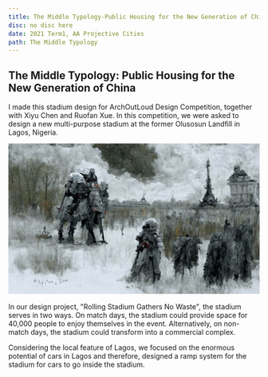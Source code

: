 ```yaml
---
title: The Middle Typology-Public Housing for the New Generation of China 
disc: no disc here
date: 2021 Term1, AA Projective Cities
path: The Middle Typology
---
```

<special>
</special>

## The Middle Typology: Public Housing for the New Generation of China

I made this stadium design for ArchOutLoud Design Competition, together with Xiyu Chen and Ruofan Xue. In this competition, we were asked to design a new multi-purpose stadium at the former Olusosun Landfill in Lagos, Nigeria.

![Stadium Design](../images/articles/design_01/TimeToDisco_Yheee.jpg)

In our design project, "Rolling Stadium Gathers No Waste", the stadium serves in two ways. On match days, the stadium could provide space for 40,000 people to enjoy themselves in the event. Alternatively, on non-match days, the stadium could transform into a commercial complex.

Considering the local feature of Lagos, we focused on the enormous potential of cars in Lagos and therefore, designed a ramp system for the stadium for cars to go inside the stadium.
